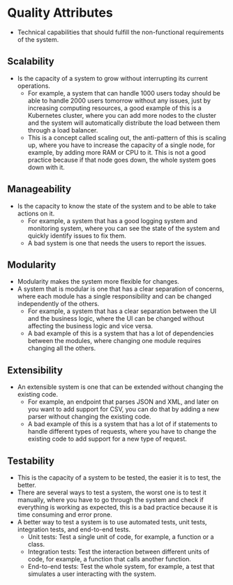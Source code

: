 # Quality Attributes

- Technical capabilities that should fulfill the non-functional requirements of the system.

## Scalability

- Is the capacity of a system to grow without interrupting its current operations.
  - For example, a system that can handle 1000 users today should be able to handle 2000 users tomorrow without any issues, just by increasing computing resources, a good example of this is a Kubernetes cluster, where you can add more nodes to the cluster and the system will automatically distribute the load between them through a load balancer.
  - This is a concept called scaling out, the anti-pattern of this is scaling up, where you have to increase the capacity of a single node, for example, by adding more RAM or CPU to it. This is not a good practice because if that node goes down, the whole system goes down with it.

## Manageability

- Is the capacity to know the state of the system and to be able to take actions on it.
  - For example, a system that has a good logging system and monitoring system, where you can see the state of the system and quickly identify issues to fix them.
  - A bad system is one that needs the users to report the issues.

## Modularity

- Modularity makes the system more flexible for changes.
- A system that is modular is one that has a clear separation of concerns, where each module has a single responsibility and can be changed independently of the others.
  - For example, a system that has a clear separation between the UI and the business logic, where the UI can be changed without affecting the business logic and vice versa.
  - A bad example of this is a system that has a lot of dependencies between the modules, where changing one module requires changing all the others.

## Extensibility

- An extensible system is one that can be extended without changing the existing code.
  - For example, an endpoint that parses JSON and XML, and later on you want to add support for CSV, you can do that by adding a new parser without changing the existing code.
  - A bad example of this is a system that has a lot of if statements to handle different types of requests, where you have to change the existing code to add support for a new type of request.

## Testability

- This is the capacity of a system to be tested, the easier it is to test, the better.
- There are several ways to test a system, the worst one is to test it manually, where you have to go through the system and check if everything is working as expected, this is a bad practice because it is time consuming and error prone.
- A better way to test a system is to use automated tests, unit tests, integration tests, and end-to-end tests.
  - Unit tests: Test a single unit of code, for example, a function or a class.
  - Integration tests: Test the interaction between different units of code, for example, a function that calls another function.
  - End-to-end tests: Test the whole system, for example, a test that simulates a user interacting with the system.
